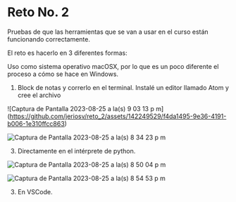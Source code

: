 # Reto No. 2

Pruebas de que las herramientas que se van a usar en el curso están funcionando correctamente.

El reto es hacerlo en 3 diferentes formas:
  
Uso como sistema operativo macOSX, por lo que es un poco diferente el proceso a cómo se hace en Windows.

1. Block de notas y correrlo en el terminal. Instalé un editor llamado Atom y cree el archivo
   
![Captura de Pantalla 2023-08-25 a la(s) 9 03 13 p m]
(https://github.com/jeriosv/reto_2/assets/142249529/f4da1495-9e36-4191-b006-1e310ffcc863)

   ![Captura de Pantalla 2023-08-25 a la(s) 8 34 23 p m](https://github.com/jeriosv/reto_2/assets/142249529/79d3d3bb-65ff-4cfb-83d5-88fe7491c67b)

   
  3. Directamente en el intérprete de python.

   ![Captura de Pantalla 2023-08-25 a la(s) 8 50 04 p m](https://github.com/jeriosv/reto_2/assets/142249529/c1fd8621-b3fb-4f03-8f58-7edd1189917f)
   
   ![Captura de Pantalla 2023-08-25 a la(s) 8 54 53 p m](https://github.com/jeriosv/reto_2/assets/142249529/6aa81c57-48f9-4349-b2a5-79c300ba641a)

3. En VSCode.

   
   

